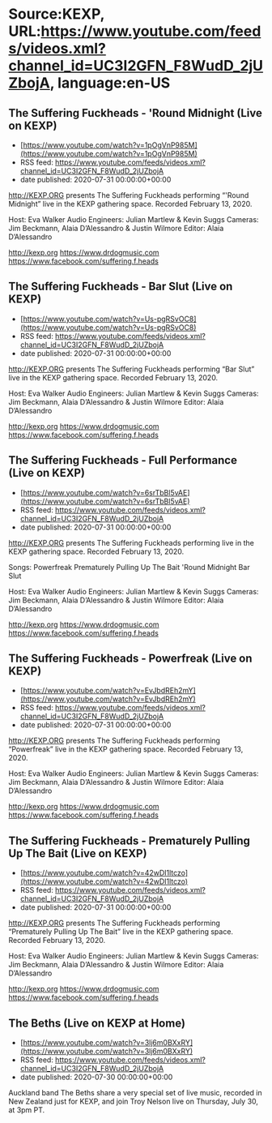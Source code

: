 # Source:KEXP, URL:https://www.youtube.com/feeds/videos.xml?channel_id=UC3I2GFN_F8WudD_2jUZbojA, language:en-US

## The Suffering Fuckheads - 'Round Midnight (Live on KEXP)
 - [https://www.youtube.com/watch?v=1pOgVnP985M](https://www.youtube.com/watch?v=1pOgVnP985M)
 - RSS feed: https://www.youtube.com/feeds/videos.xml?channel_id=UC3I2GFN_F8WudD_2jUZbojA
 - date published: 2020-07-31 00:00:00+00:00

http://KEXP.ORG presents The Suffering Fuckheads performing “'Round Midnight” live in the KEXP gathering space. Recorded February 13, 2020.

Host: Eva Walker
Audio Engineers: Julian Martlew & Kevin Suggs
Cameras: Jim Beckmann, Alaia D’Alessandro & Justin Wilmore
Editor: Alaia D’Alessandro

http://kexp.org
https://www.drdogmusic.com
https://www.facebook.com/suffering.f.heads

## The Suffering Fuckheads - Bar Slut (Live on KEXP)
 - [https://www.youtube.com/watch?v=Us-pgRSvOC8](https://www.youtube.com/watch?v=Us-pgRSvOC8)
 - RSS feed: https://www.youtube.com/feeds/videos.xml?channel_id=UC3I2GFN_F8WudD_2jUZbojA
 - date published: 2020-07-31 00:00:00+00:00

http://KEXP.ORG presents The Suffering Fuckheads performing “Bar Slut” live in the KEXP gathering space. Recorded February 13, 2020.

Host: Eva Walker
Audio Engineers: Julian Martlew & Kevin Suggs
Cameras: Jim Beckmann, Alaia D’Alessandro & Justin Wilmore
Editor: Alaia D’Alessandro

http://kexp.org
https://www.drdogmusic.com
https://www.facebook.com/suffering.f.heads

## The Suffering Fuckheads - Full Performance (Live on KEXP)
 - [https://www.youtube.com/watch?v=6srTbBl5vAE](https://www.youtube.com/watch?v=6srTbBl5vAE)
 - RSS feed: https://www.youtube.com/feeds/videos.xml?channel_id=UC3I2GFN_F8WudD_2jUZbojA
 - date published: 2020-07-31 00:00:00+00:00

http://KEXP.ORG presents The Suffering Fuckheads performing live in the KEXP gathering space. Recorded February 13, 2020.

Songs:
Powerfreak
Prematurely Pulling Up The Bait
'Round Midnight
Bar Slut

Host: Eva Walker
Audio Engineers: Julian Martlew & Kevin Suggs
Cameras: Jim Beckmann, Alaia D’Alessandro & Justin Wilmore
Editor: Alaia D’Alessandro

http://kexp.org
https://www.drdogmusic.com
https://www.facebook.com/suffering.f.heads

## The Suffering Fuckheads - Powerfreak (Live on KEXP)
 - [https://www.youtube.com/watch?v=EvJbdREh2mY](https://www.youtube.com/watch?v=EvJbdREh2mY)
 - RSS feed: https://www.youtube.com/feeds/videos.xml?channel_id=UC3I2GFN_F8WudD_2jUZbojA
 - date published: 2020-07-31 00:00:00+00:00

http://KEXP.ORG presents The Suffering Fuckheads performing “Powerfreak” live in the KEXP gathering space. Recorded February 13, 2020.

Host: Eva Walker
Audio Engineers: Julian Martlew & Kevin Suggs
Cameras: Jim Beckmann, Alaia D’Alessandro & Justin Wilmore
Editor: Alaia D’Alessandro

http://kexp.org
https://www.drdogmusic.com
https://www.facebook.com/suffering.f.heads

## The Suffering Fuckheads - Prematurely Pulling Up The Bait (Live on KEXP)
 - [https://www.youtube.com/watch?v=42wDI1ltczo](https://www.youtube.com/watch?v=42wDI1ltczo)
 - RSS feed: https://www.youtube.com/feeds/videos.xml?channel_id=UC3I2GFN_F8WudD_2jUZbojA
 - date published: 2020-07-31 00:00:00+00:00

http://KEXP.ORG presents The Suffering Fuckheads performing “Prematurely Pulling Up The Bait” live in the KEXP gathering space. Recorded February 13, 2020.

Host: Eva Walker
Audio Engineers: Julian Martlew & Kevin Suggs
Cameras: Jim Beckmann, Alaia D’Alessandro & Justin Wilmore
Editor: Alaia D’Alessandro

http://kexp.org
https://www.drdogmusic.com
https://www.facebook.com/suffering.f.heads

## The Beths (Live on KEXP at Home)
 - [https://www.youtube.com/watch?v=3lj6m0BXxRY](https://www.youtube.com/watch?v=3lj6m0BXxRY)
 - RSS feed: https://www.youtube.com/feeds/videos.xml?channel_id=UC3I2GFN_F8WudD_2jUZbojA
 - date published: 2020-07-30 00:00:00+00:00

Auckland band The Beths share a very special set of live music, recorded in New Zealand just for KEXP, and join Troy Nelson live on Thursday, July 30, at 3pm PT.

